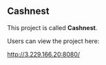 ## Cashnest

This project is called **Cashnest**.

Users can view the project here:

http://3.229.166.20:8080/
